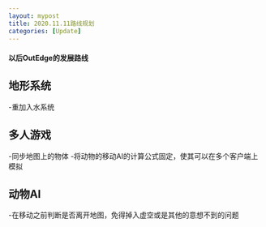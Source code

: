 ```yaml
---
layout: mypost
title: 2020.11.11路线规划
categories: [Update]
---
```


#### 以后OutEdge的发展路线

## 地形系统

-重加入水系统

## 多人游戏

-同步地图上的物体
-将动物的移动AI的计算公式固定，使其可以在多个客户端上模拟

## 动物AI

-在移动之前判断是否离开地图，免得掉入虚空或是其他的意想不到的问题
